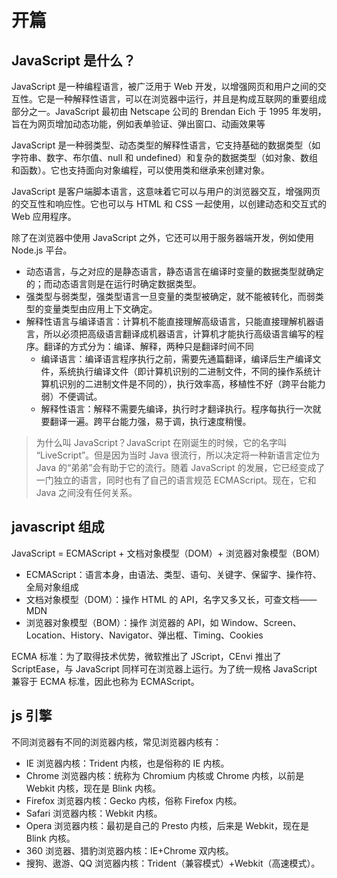 # 开篇

## JavaScript 是什么？

JavaScript 是一种编程语言，被广泛用于 Web 开发，以增强网页和用户之间的交互性。它是一种解释性语言，可以在浏览器中运行，并且是构成互联网的重要组成部分之一。JavaScript 最初由 Netscape 公司的 Brendan Eich 于 1995 年发明，旨在为网页增加动态功能，例如表单验证、弹出窗口、动画效果等

JavaScript 是一种弱类型、动态类型的解释性语言，它支持基础的数据类型（如字符串、数字、布尔值、null 和 undefined）和复杂的数据类型（如对象、数组和函数）。它也支持面向对象编程，可以使用类和继承来创建对象。

JavaScript 是客户端脚本语言，这意味着它可以与用户的浏览器交互，增强网页的交互性和响应性。它也可以与 HTML 和 CSS 一起使用，以创建动态和交互式的 Web 应用程序。

除了在浏览器中使用 JavaScript 之外，它还可以用于服务器端开发，例如使用 Node.js 平台。

- 动态语言，与之对应的是静态语言，静态语言在编译时变量的数据类型就确定的；而动态语言则是在运行时确定数据类型。
- 强类型与弱类型，强类型语言一旦变量的类型被确定，就不能被转化，而弱类型的变量类型由应用上下文确定。
- 解释性语言与编译语言：计算机不能直接理解高级语言，只能直接理解机器语言，所以必须把高级语言翻译成机器语言，计算机才能执行高级语言编写的程序。翻译的方式分为：编译、解释，两种只是翻译时间不同
  - 编译语言：编译语言程序执行之前，需要先通篇翻译，编译后生产编译文件，系统执行编译文件（即计算机识别的二进制文件，不同的操作系统计算机识别的二进制文件是不同的），执行效率高，移植性不好（跨平台能力弱）不便调试。
  - 解释性语言：解释不需要先编译，执行时才翻译执行。程序每执行一次就要翻译一遍。跨平台能力强，易于调，执行速度稍慢。

> 为什么叫 JavaScript？JavaScript 在刚诞生的时候，它的名字叫 “LiveScript”。但是因为当时 Java 很流行，所以决定将一种新语言定位为 Java 的“弟弟”会有助于它的流行。随着 JavaScript 的发展，它已经变成了一门独立的语言，同时也有了自己的语言规范 ECMAScript。现在，它和 Java 之间没有任何关系。

## javascript 组成

JavaScript = ECMAScript + 文档对象模型（DOM）+ 浏览器对象模型（BOM）

- ECMAScript：语言本身，由语法、类型、语句、关键字、保留字、操作符、全局对象组成
- 文档对象模型（DOM）：操作 HTML 的 API，名字又多又长，可查文档——MDN
- 浏览器对象模型（BOM）：操作 浏览器的 API，如 Window、Screen、Location、History、Navigator、弹出框、Timing、Cookies

ECMA 标准：为了取得技术优势，微软推出了 JScript，CEnvi 推出了 ScriptEase，与 JavaScript 同样可在浏览器上运行。为了统一规格 JavaScript 兼容于 ECMA 标准，因此也称为 ECMAScript。

## js 引擎

不同浏览器有不同的浏览器内核，常见浏览器内核有：

- IE 浏览器内核：Trident 内核，也是俗称的 IE 内核。
- Chrome 浏览器内核：统称为 Chromium 内核或 Chrome 内核，以前是 Webkit 内核，现在是 Blink 内核。
- Firefox 浏览器内核：Gecko 内核，俗称 Firefox 内核。
- Safari 浏览器内核：Webkit 内核。
- Opera 浏览器内核：最初是自己的 Presto 内核，后来是 Webkit，现在是 Blink 内核。
- 360 浏览器、猎豹浏览器内核：IE+Chrome 双内核。
- 搜狗、遨游、QQ 浏览器内核：Trident（兼容模式）+Webkit（高速模式）。

